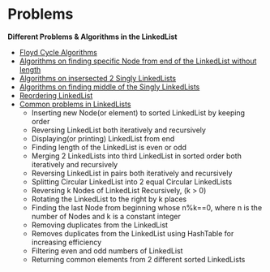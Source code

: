 # Problems
**Different Problems & Algorithms in the LinkedList**

 - [Floyd Cycle Algorithms](https://github.com/ferhad2207/Data-Structures-and-Algorithms/blob/master/DataStructures/LinkedLists/Problems/src/com/ferhad/problems/FloydCycleAlgorithm.java "FloydCycleAlgorithm.java file")
 - [Algorithms on finding specific Node from end of the LinkedList without length](https://github.com/ferhad2207/Data-Structures-and-Algorithms/blob/master/DataStructures/LinkedLists/Problems/src/com/ferhad/problems/NthNodeFromEnd.java "NthNodeFromEnd.java file")
 - [Algorithms on insersected 2 Singly LinkedLists](https://github.com/ferhad2207/Data-Structures-and-Algorithms/blob/master/DataStructures/LinkedLists/Problems/src/com/ferhad/problems/IntersectedTwoSinglyLinkedLists.java "IntersectedTwoSinglyLinkedLists.java file")
 - [Algorithms on finding middle of the Singly LinkedLists](https://github.com/ferhad2207/Data-Structures-and-Algorithms/blob/master/DataStructures/LinkedLists/Problems/src/com/ferhad/problems/MiddleOfLinkedList.java "MiddleOfLinkedList.java file")
 - [Reordering LinkedList](https://github.com/ferhad2207/Data-Structures-and-Algorithms/blob/master/DataStructures/LinkedLists/Problems/src/com/ferhad/problems/ReorderLinkedList.java "ReorderLinkedList.java")
 - [Common problems in LinkedLists](https://github.com/ferhad2207/Data-Structures-and-Algorithms/blob/master/DataStructures/LinkedLists/Problems/src/com/ferhad/problems/OperationsOnLinkedList.java "See common problems")
   - Inserting new Node(or element) to sorted LinkedList by keeping order
   - Reversing LinkedList both iteratively and recursively
   - Displaying(or printing) LinkedList from end
   - Finding length of the LinkedList is even or odd
   - Merging 2 LinkedLists into third LinkedList in sorted order both iteratively and recursively
   - Reversing LinkedList in pairs both iteratively and recursively
   - Splitting Circular LinkedList into 2 equal Circular LinkedLists
   - Reversing k Nodes of LinkedList Recursively, (k > 0)
   - Rotating the LinkedList to the right by k places
   - Finding the last Node from beginning whose n%k==0, where n is the number of Nodes and k is a constant integer
   - Removing duplicates from the LinkedList
   - Removes duplicates from the LinkedList using HashTable for increasing efficiency
   - Filtering even and odd numbers of LinkedList
   - Returning common elements from 2 different sorted LinkedLists
